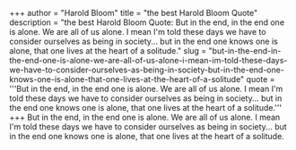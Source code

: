 +++
author = "Harold Bloom"
title = "the best Harold Bloom Quote"
description = "the best Harold Bloom Quote: But in the end, in the end one is alone. We are all of us alone. I mean I'm told these days we have to consider ourselves as being in society... but in the end one knows one is alone, that one lives at the heart of a solitude."
slug = "but-in-the-end-in-the-end-one-is-alone-we-are-all-of-us-alone-i-mean-im-told-these-days-we-have-to-consider-ourselves-as-being-in-society-but-in-the-end-one-knows-one-is-alone-that-one-lives-at-the-heart-of-a-solitude"
quote = '''But in the end, in the end one is alone. We are all of us alone. I mean I'm told these days we have to consider ourselves as being in society... but in the end one knows one is alone, that one lives at the heart of a solitude.'''
+++
But in the end, in the end one is alone. We are all of us alone. I mean I'm told these days we have to consider ourselves as being in society... but in the end one knows one is alone, that one lives at the heart of a solitude.
